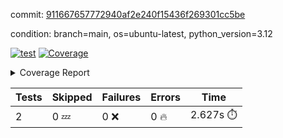 commit: [911667657772940af2e240f15436f269301cc5be](https://github.com/rcmdnk/boto3-session/tree/911667657772940af2e240f15436f269301cc5be)

condition: branch=main, os=ubuntu-latest, python_version=3.12

[![test](https://github.com/rcmdnk/boto3-session/actions/workflows/test.yml/badge.svg)](https://github.com/rcmdnk/boto3-session/actions/runs/12242139796)
<a href="https://github.com/rcmdnk/boto3-session/blob/911667657772940af2e240f15436f269301cc5be/README.md"><img alt="Coverage" src="https://img.shields.io/badge/Coverage-47%25-orange.svg" /></a><details><summary>Coverage Report </summary><table><tr><th>File</th><th>Stmts</th><th>Miss</th><th>Cover</th><th>Missing</th></tr><tbody><tr><td colspan="5"><b>src/boto3_session</b></td></tr><tr><td>&nbsp; &nbsp;<a href="https://github.com/rcmdnk/boto3-session/blob/911667657772940af2e240f15436f269301cc5be/src/boto3_session/session.py">session.py</a></td><td>59</td><td>34</td><td>42%</td><td><a href="https://github.com/rcmdnk/boto3-session/blob/911667657772940af2e240f15436f269301cc5be/src/boto3_session/session.py#L15-L18">15&ndash;18</a>, <a href="https://github.com/rcmdnk/boto3-session/blob/911667657772940af2e240f15436f269301cc5be/src/boto3_session/session.py#L60">60</a>, <a href="https://github.com/rcmdnk/boto3-session/blob/911667657772940af2e240f15436f269301cc5be/src/boto3_session/session.py#L68-L70">68&ndash;70</a>, <a href="https://github.com/rcmdnk/boto3-session/blob/911667657772940af2e240f15436f269301cc5be/src/boto3_session/session.py#L73-L97">73&ndash;97</a>, <a href="https://github.com/rcmdnk/boto3-session/blob/911667657772940af2e240f15436f269301cc5be/src/boto3_session/session.py#L100-L122">100&ndash;122</a>, <a href="https://github.com/rcmdnk/boto3-session/blob/911667657772940af2e240f15436f269301cc5be/src/boto3_session/session.py#L125-L129">125&ndash;129</a>, <a href="https://github.com/rcmdnk/boto3-session/blob/911667657772940af2e240f15436f269301cc5be/src/boto3_session/session.py#L132-L133">132&ndash;133</a>, <a href="https://github.com/rcmdnk/boto3-session/blob/911667657772940af2e240f15436f269301cc5be/src/boto3_session/session.py#L136-L137">136&ndash;137</a></td></tr><tr><td><b>TOTAL</b></td><td><b>64</b></td><td><b>34</b></td><td><b>47%</b></td><td>&nbsp;</td></tr></tbody></table></details>

| Tests | Skipped | Failures | Errors | Time |
| ----- | ------- | -------- | -------- | ------------------ |
| 2 | 0 :zzz: | 0 :x: | 0 :fire: | 2.627s :stopwatch: |

